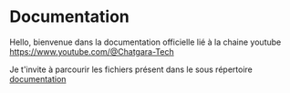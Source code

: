 # Documentation

Hello, bienvenue dans la documentation officielle lié à la chaine youtube https://www.youtube.com/@Chatgara-Tech

Je t'invite à parcourir les fichiers présent dans le sous répertoire [documentation](https://github.com/ChatgaraTech/Documentation/blob/main/documentation)